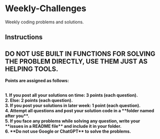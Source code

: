 # Weekly-Challenges
Weekly coding problems and solutions.

    
## Instructions

<h2>
<div align="centre">
	<b>DO NOT USE BUILT IN FUNCTIONS FOR SOLVING THE PROBLEM DIRECTLY, USE THEM JUST AS HELPING TOOLS.<b>
</div>
</h2>

<b>Points are assigned as follows:</b>

<br>
1. If you post all your solutions on time: 3 points (each question).<br>
2. Else: 2 points (each question).<br>
3. If you post your solutions in later week: 1 point (each question).<br>
4. Attempt all questions and post your solution code in a **folder named after you**.<br>
5. If you face any problems while solving any question, write your **issues in a README file** and include it in your folder.<br>
6. **Do not use Google or ChatGPT** to solve the problems.
